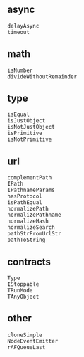 ## async

`delayAsync`  
`timeout`

## math

`isNumber`  
`divideWithoutRemainder`

## type

`isEqual`  
`isJustObject`  
`isNotJustObject`  
`isPrimitive`  
`isNotPrimitive`

## url

`complementPath`  
`IPath`  
`IPathnameParams`  
`hasProtocol`  
`isPathEqual`  
`normalizePath`  
`normalizePathname`  
`normalizeHash`  
`normalizeSearch`  
`pathStrFromUrlStr`  
`pathToString`

## contracts

`Type`  
`IStoppable`  
`TRunMode`  
`TAnyObject`

## other

`cloneSimple`  
`NodeEventEmitter`  
`rAFQueueLast`
